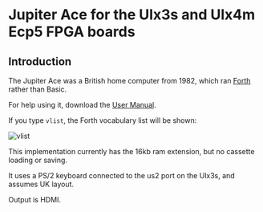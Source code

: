 # Jupiter Ace for the Ulx3s and Ulx4m Ecp5 FPGA boards

## Introduction

The Jupiter Ace was a British home computer from 1982, which ran [Forth](https://en.wikipedia.org/wiki/Forth_(programming_language)) rather than Basic.

For help using it, download the [User Manual](https://www.jupiter-ace.co.uk/downloads/JA-Manual-Second-Edition-[Updated-12-2011].zip).

If you type `vlist`, the Forth vocabulary list will be shown:

![vlist](https://forum.mystorm.uk/uploads/default/optimized/1X/e07f9482fefe563c5dfb304d3df3cc85cd0683d5_1_690x454.jpg)

This implementation currently has the 16kb ram extension, but no cassette loading or saving.

It uses a PS/2 keyboard connected to the us2 port on the Ulx3s, and assumes UK layout.

Output is HDMI.
